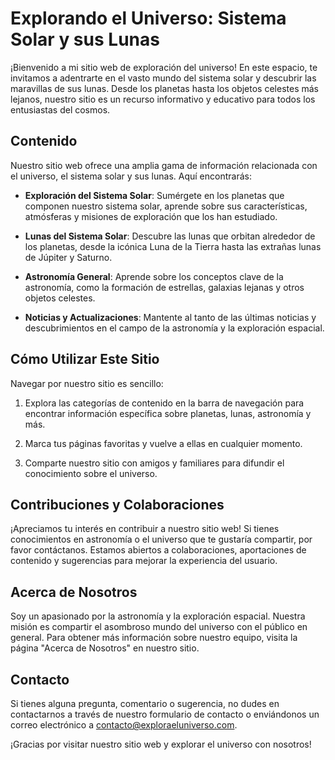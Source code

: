 # Explorando el Universo: Sistema Solar y sus Lunas

¡Bienvenido a mi sitio web de exploración del universo! En este espacio, te invitamos a adentrarte en el vasto mundo del sistema solar y descubrir las maravillas de sus lunas. Desde los planetas hasta los objetos celestes más lejanos, nuestro sitio es un recurso informativo y educativo para todos los entusiastas del cosmos.

## Contenido

Nuestro sitio web ofrece una amplia gama de información relacionada con el universo, el sistema solar y sus lunas. Aquí encontrarás:

- **Exploración del Sistema Solar**: Sumérgete en los planetas que componen nuestro sistema solar, aprende sobre sus características, atmósferas y misiones de exploración que los han estudiado.

- **Lunas del Sistema Solar**: Descubre las lunas que orbitan alrededor de los planetas, desde la icónica Luna de la Tierra hasta las extrañas lunas de Júpiter y Saturno.

- **Astronomía General**: Aprende sobre los conceptos clave de la astronomía, como la formación de estrellas, galaxias lejanas y otros objetos celestes.

- **Noticias y Actualizaciones**: Mantente al tanto de las últimas noticias y descubrimientos en el campo de la astronomía y la exploración espacial.

## Cómo Utilizar Este Sitio

Navegar por nuestro sitio es sencillo:

1. Explora las categorías de contenido en la barra de navegación para encontrar información específica sobre planetas, lunas, astronomía y más.

2. Marca tus páginas favoritas y vuelve a ellas en cualquier momento.

3. Comparte nuestro sitio con amigos y familiares para difundir el conocimiento sobre el universo.

## Contribuciones y Colaboraciones

¡Apreciamos tu interés en contribuir a nuestro sitio web! Si tienes conocimientos en astronomía o el universo que te gustaría compartir, por favor contáctanos. Estamos abiertos a colaboraciones, aportaciones de contenido y sugerencias para mejorar la experiencia del usuario.

## Acerca de Nosotros

Soy un apasionado por la astronomía y la exploración espacial. Nuestra misión es compartir el asombroso mundo del universo con el público en general. Para obtener más información sobre nuestro equipo, visita la página "Acerca de Nosotros" en nuestro sitio.

## Contacto

Si tienes alguna pregunta, comentario o sugerencia, no dudes en contactarnos a través de nuestro formulario de contacto o enviándonos un correo electrónico a [contacto@exploraeluniverso.com](mailto:contacto@exploraeluniverso.com).

¡Gracias por visitar nuestro sitio web y explorar el universo con nosotros!

